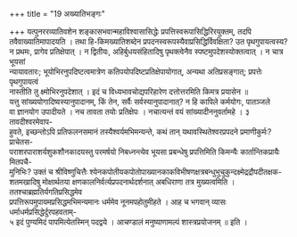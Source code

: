 +++
title = "19 अख्यातिभङ्गः"

+++
यत्पुनररव्यातिवशेन शङ्कासभवान्महाविश्वासासिद्धेः प्रपत्तिस्वरूपासिद्धिरिरयुक्तम्, तदपि  
तवैवाख्यातिमापादयति । तथा हि-किमख्यातिशब्देन प्रपदनस्वरूपस्यैवाप्रसिद्धिर्विवक्षिता? उत पृथगुपायत्वस्य?  
न प्रथमः, प्रागेव प्रतिक्षेपात् । न द्वितीयः, अहिर्बुधयसंहितादिषु पृथक्त्वेनैव स्पष्टमुपदेशस्योक्तत्वात् । न चात्र भूयसां  
न्यायावतारः; भूयोभिरनुपदिष्टत्वमात्रेण कतिपयोपदिष्टप्रतिक्षेपायोगात्, अन्यथा अतिप्रसङ्गात्; प्रपत्तेः पृथगुपायत्वं  
नास्तीति तु क्ष्मोभिरनुपदेशात् । इदं च विध्यभावचोद्यपरिहारेण दत्तोत्तरमिति किमत्र प्रयासेन ॥  
यत्तु सांख्ययोगादिष्वस्यानुपादानम्, किं तेन, सर्वैः सर्वस्यानुपादानात्? न हि कापिले कर्मयोगः, पातञ्जले  
वा ज्ञानयोग उपादीयते । नच तावता तयोः प्रतिक्षेपः । नचात्यन्तं वयं सांख्यादीननुवर्तामहे । ३ तावदीश्वरमेवाप-  
हुवते, इच्छन्तोऽपि प्रतिफलनसमानं तस्यैश्वर्यमभिमन्यन्ते, कथं तान् यथावस्थितेश्वरप्रपदने प्रमाणीकुर्मः? प्राचेतस-  
पराशरपाराशर्यशुकशौनकादयस्तु परमर्षयो निबध्नन्त्येव भूयसा प्रबन्धेषु प्रपत्तिमिति किमन्यैः कार्तान्तिकप्रायैः मितपचै-  
मुनिभिः? उक्तं च श्रीविष्णुचित्तैः श्येनकपोतीयकपोतोपाख्यानकाकविभीषणक्षत्रबन्धुभुचुकुन्दक्ष्मेद्रद्रौपदीतक्षक-  
शतमखादिषु मोक्षार्थतया क्षणकालनिर्वर्त्यप्रपदनार्थदर्शनात् अबधिराणा तत्र मुख्यत्वमिति । ततश्चाब्रह्मतिर्यगतिप्रसिद्धमेव  
प्रपत्तिरूपमुपायमप्रसिद्धमभिमन्यमानः धर्ममेव नूनमपहोतुमीहते । आह च भगवान् व्यासः धर्माधर्मप्रसिद्धेर्दुरपहवताम्-  
५ इदं पुण्यमिदं पापमित्येतस्मिन् पदद्वये । आचण्डालं मनुष्याणामल्पं शास्त्रप्रयोजनम् ॥ इति ।